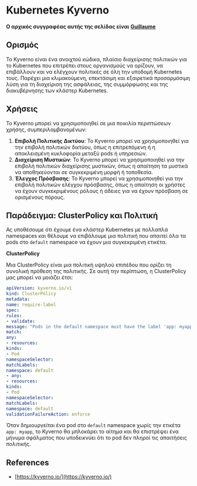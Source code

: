 # Kubernetes Kyverno

**Ο αρχικός συγγραφέας αυτής της σελίδας είναι** [**Guillaume**](https://www.linkedin.com/in/guillaume-chapela-ab4b9a196)

## Ορισμός&#x20;

Το Kyverno είναι ένα ανοιχτού κώδικα, πλαίσιο διαχείρισης πολιτικών για το Kubernetes που επιτρέπει στους οργανισμούς να ορίζουν, να επιβάλλουν και να ελέγχουν πολιτικές σε όλη την υποδομή Kubernetes τους. Παρέχει μια κλιμακούμενη, επεκτάσιμη και εξαιρετικά προσαρμόσιμη λύση για τη διαχείριση της ασφάλειας, της συμμόρφωσης και της διακυβέρνησης των κλάστερ Kubernetes.

## Χρήσεις

Το Kyverno μπορεί να χρησιμοποιηθεί σε μια ποικιλία περιπτώσεων χρήσης, συμπεριλαμβανομένων:

1. **Επιβολή Πολιτικής Δικτύου**: Το Kyverno μπορεί να χρησιμοποιηθεί για την επιβολή πολιτικών δικτύου, όπως η επιτρεπόμενη ή η αποκλεισμένη κυκλοφορία μεταξύ pods ή υπηρεσιών.
2. **Διαχείριση Μυστικών**: Το Kyverno μπορεί να χρησιμοποιηθεί για την επιβολή πολιτικών διαχείρισης μυστικών, όπως η απαίτηση τα μυστικά να αποθηκεύονται σε συγκεκριμένη μορφή ή τοποθεσία.
3. **Έλεγχος Πρόσβασης**: Το Kyverno μπορεί να χρησιμοποιηθεί για την επιβολή πολιτικών ελέγχου πρόσβασης, όπως η απαίτηση οι χρήστες να έχουν συγκεκριμένους ρόλους ή άδειες για να έχουν πρόσβαση σε ορισμένους πόρους.

## **Παράδειγμα: ClusterPolicy και Πολιτική**

Ας υποθέσουμε ότι έχουμε ένα κλάστερ Kubernetes με πολλαπλά namespaces και θέλουμε να επιβάλουμε μια πολιτική που απαιτεί όλα τα pods στο `default` namespace να έχουν μια συγκεκριμένη ετικέτα.

**ClusterPolicy**

Μια ClusterPolicy είναι μια πολιτική υψηλού επιπέδου που ορίζει τη συνολική πρόθεση της πολιτικής. Σε αυτή την περίπτωση, η ClusterPolicy μας μπορεί να μοιάζει έτσι:
```yaml
apiVersion: kyverno.io/v1
kind: ClusterPolicy
metadata:
name: require-label
spec:
rules:
- validate:
message: "Pods in the default namespace must have the label 'app: myapp'"
match:
any:
- resources:
kinds:
- Pod
namespaceSelector:
matchLabels:
namespace: default
- any:
- resources:
kinds:
- Pod
namespaceSelector:
matchLabels:
namespace: default
validationFailureAction: enforce
```
Όταν δημιουργείται ένα pod στο `default` namespace χωρίς την ετικέτα `app: myapp`, το Kyverno θα μπλοκάρει το αίτημα και θα επιστρέψει ένα μήνυμα σφάλματος που υποδεικνύει ότι το pod δεν πληροί τις απαιτήσεις πολιτικής.

## References

* [https://kyverno.io/](https://kyverno.io/)
